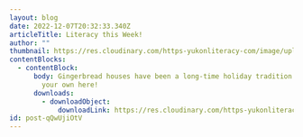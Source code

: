 ```yaml
---
layout: blog
date: 2022-12-07T20:32:33.340Z
articleTitle: Literacy this Week!
author: ""
thumbnail: https://res.cloudinary.com/https-yukonliteracy-com/image/upload/q_35/v1674678830/gingerbread_house_vf7n0c.jpg
contentBlocks:
  - contentBlock:
      body: Gingerbread houses have been a long-time holiday tradition. Learn to make
        your own here!
      downloads:
        - downloadObject:
            downloadLink: https://res.cloudinary.com/https-yukonliteracy-com/image/upload/q_35/v1674678837/Gingerbread_10449424_2022-12-06_06_32_04_proof1_unainr.pdf
id: post-qQwUjiOtV
---
```

